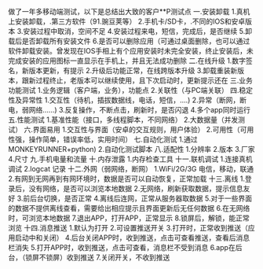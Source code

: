 做了一年多移动端测试，以下是总结出大致的客户**P测试点
一.安装卸载
1.真机上安装卸载，.第三方软件（91.豌豆荚等）
2.手机卡/SD卡，.不同的IOS和安卓版本
3.安装过程中取消，空间不足
4.安装过程来电，短信，完成后，是否继续
5.卸载后是否卸载所有安装文件
6.是否可以删除应用（可通过桌面删除，也可以通过软件卸载安装。曾发现在IOS手相上有个应用安装时未完全安装，终止安装后，未完成安装的应用图标一直显示在手机上，并且无法成功删除
二.在线升级
1.数字签名，新版本更新，有提示
2.升级后功能正常，在线跨版本升级
3.卸载重装新版本，跟新过程终止，老版本可以继续使用，且下次启动时，更新提示还在
三.业务功能测试
1.业务逻辑（客户端，业务），功能点   2.关联性（与PC端关联）
四.稳定性及异常性
1.交互性（待机，插拔数据线，电话，短信，....)     2.异常（断网，断电，弱网络......)
3.反复操作，不断点击，刷新时，是否闪退          4.多个app同时运行
五.性能测试
1.基准性能（接口，多线程脚本，不同网络）  2.大数据量（并发测试）
六.界面易用
1.交互性与界面（安卓的交互规则，用户体验）
2.可用性（可用性强，操作简单，错误率低，实用时间）
七.自动化测试
1.通过MONKEYRUNNER+python)   2.自动化测试脚本
八.适配性
1.分辨率  2.版本  3.厂家   4.尺寸
九.手机电量和流量
十.内存泄露  1.内存检查工具
十一.联机调试   1.连接真机调试   2.logcat 记录
十二.外网（弱网络，断网）
1.WiFi/2G/3G  电信，移动，联通
2.有网到无网再到有网环境时，数据是否可以自动恢复，正常加载
十三.离线
1.登录后，没有网络，是否可以浏览本地数据
2.无网络，刷新获取数据，提示信息友好
3.前后台切换，是否正常
4.离线后连网，正常从服务器取数据
5.对于一些界面的数据不提供离线查看，需要给出相应提示且界面更新后无任何数据
6.在无网络时，可浏览本地数据
7.退出APP，打开APP，正常显示
8.锁屏后，解锁，能正常浏览
十四.消息推送
1.默认为打开
2.可设置推送开关
3.打开时，正常收到推送（应用启动中和关闭）
4.后台关闭APP时，收到推送，点击可查看推送，查看后消息栏消失
5.打开APP时，收到推送，点击可查看，消息栏不受到消息
6.app在后台，（锁屏不锁屏）收到推送
7.关闭开关，不收到推送
